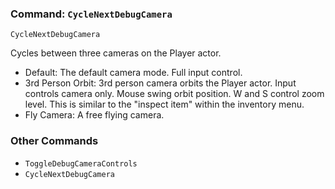 ### Command: `CycleNextDebugCamera`
```
CycleNextDebugCamera
```
Cycles between three cameras on the Player actor.
- Default: The default camera mode. Full input control.
- 3rd Person Orbit: 3rd person camera orbits the Player actor. Input controls camera only. Mouse swing orbit position. W and S control zoom level. This is similar to the "inspect item" within the inventory menu.
- Fly Camera: A free flying camera.


### Other Commands
- `ToggleDebugCameraControls`
- `CycleNextDebugCamera`

